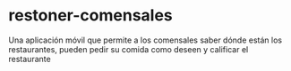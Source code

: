 # restoner-comensales
Una aplicación móvil que permite a los comensales saber dónde están los restaurantes, pueden pedir su comida como deseen y calificar el restaurante
